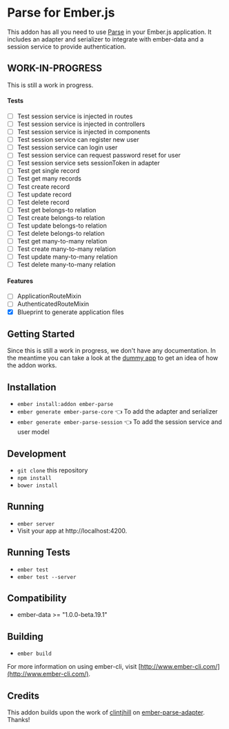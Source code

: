 # Parse for Ember.js

This addon has all you need to use [Parse](https://parse.com/) in your Ember.js application. It includes an adapter and serializer to integrate with ember-data and a session service to provide authentication.

## WORK-IN-PROGRESS
This is still a work in progress.

#### Tests
- [ ] Test session service is injected in routes
- [ ] Test session service is injected in controllers
- [ ] Test session service is injected in components
- [ ] Test session service can register new user
- [ ] Test session service can login user
- [ ] Test session service can request password reset for user
- [ ] Test session service sets sessionToken in adapter
- [ ] Test get single record
- [ ] Test get many records
- [ ] Test create record
- [ ] Test update record
- [ ] Test delete record
- [ ] Test get belongs-to relation
- [ ] Test create belongs-to relation
- [ ] Test update belongs-to relation
- [ ] Test delete belongs-to relation
- [ ] Test get many-to-many relation
- [ ] Test create many-to-many relation
- [ ] Test update many-to-many relation
- [ ] Test delete many-to-many relation

#### Features
- [ ] ApplicationRouteMixin
- [ ] AuthenticatedRouteMixin
- [X] Blueprint to generate application files

## Getting Started
Since this is still a work in progress, we don't have any documentation. In the meantime you can take a look at the [dummy app](https://github.com/GetBlimp/ember-parse/tree/master/tests/dummy) to get an idea of how the addon works.

## Installation

* `ember install:addon ember-parse`
* `ember generate ember-parse-core` :point_left: To add the adapter and serializer
* `ember generate ember-parse-session` :point_left: To add the session service and user model


## Development

* `git clone` this repository
* `npm install`
* `bower install`

## Running

* `ember server`
* Visit your app at http://localhost:4200.

## Running Tests

* `ember test`
* `ember test --server`

## Compatibility

* ember-data >= "1.0.0-beta.19.1"

## Building

* `ember build`

For more information on using ember-cli, visit [http://www.ember-cli.com/](http://www.ember-cli.com/).

## Credits
This addon builds upon the work of [clintjhill](https://github.com/clintjhill) on [ember-parse-adapter](https://github.com/clintjhill/ember-parse-adapter). Thanks!
